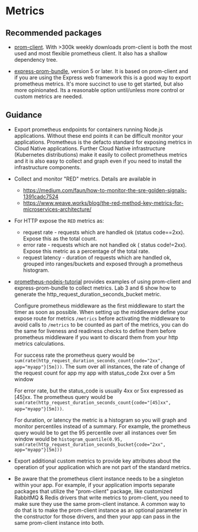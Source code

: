 # Metrics

## Recommended packages

- [prom-client](https://www.npmjs.com/package/prom-client). With >300k weekly downloads
  prom-client is both the most used and most flexible prometheus client. It also has
  a shallow dependency tree.

- [express-prom-bundle](https://www.npmjs.com/package/express-prom-bundle), version 5
  or later. It is based on prom-client and if you are using the Express web
  framework this is a good way to export prometheus metrics. It's more succinct
  to use to get started, but also more opinionated. Its a reasonable option
  until/unless more control or custom metrics are needed.

## Guidance

- Export prometheus endpoints for containers running Node.js applications. Without
  these end points it can be difficult monitor your applications. Prometheus is
  the defacto standard for exposing metrics in Cloud Native applications. Further
  Cloud Native infrastructure (Kubernetes distributions) make it easily to collect
  prometheus metrics and it is also easy to collect and graph even if you need
  to install the infrastructure components.

- Collect and monitor "RED" metrics. Details are available in

  - https://medium.com/faun/how-to-monitor-the-sre-golden-signals-1391cadc7524
  - https://www.weave.works/blog/the-red-method-key-metrics-for-microservices-architecture/

- For HTTP expose the `RED` metrics as:

  - request rate - requests which are handled ok (status code==2xx). Expose this as the total
    count.
  - error rate - requests which are not handled ok ( status code!=2xx). Expose this metric
    as a percentage of the total rate.
  - request latency - duration of requests which are handled ok, grouped into ranges/buckets and
    exposed through a prometheus histogram.

- [prometheus-nodejs-tutorial](https://github.com/csantanapr/prometheus-nodejs-tutorial) provides
  examples of using prom-client and express-prom-bundle to collect metrics. Lab 3 and 6
  show how to generate the http_request_duration_seconds_bucket metric.

  Configure prometheus middleware as the first middleware to start the timer as soon as possible.
  When setting up the middleware define your expose route for metrics `/metrics` before activating the middleware
  to avoid calls to `/metrics` to be counted as part of the metrics, you can do the same for
  liveness and readiness checks to define them before prometheus middleware if you want to discard them from your
  http metrics calculations.

  For success rate the prometheus query would be
  `sum(rate(http_request_duration_seconds_count{code="2xx", app="myapp"}[5m]))`.
  The sum over all instances, the rate of change of the request count for app
  my app with status_code 2xx over a 5m window

  For error rate, but the status_code is usually 4xx or 5xx expressed as [45]xx. The
  prometheus query would be `sum(rate(http_request_duration_seconds_count{code="[45]xx", app="myapp"}[5m]))`.

  For duration, or latency the metric is a histogram so you will graph and
  monitor percentiles instead of a summary. For example, the prometheus query would be
  to get the 95 percentile over all instances over 5m window would be
  `histogram_quantile(0.95, sum(rate(http_request_duration_seconds_bucket{code="2xx", app="myapp"}[5m]))`

- Export additional custom metrics to provide key attributes about the operation of
  your application which are not part of the standard metrics.

- Be aware that the prometheus client instance needs to be a singleton within your app.  For example, if your
  application imports separate packages that utilize the "prom-client" package, like customized RabbitMQ &
  Redis drivers that write metrics to prom-client, you need to make sure they use the same prom-client instance.
  A common way to do that is to make the prom-client instance as an optional parameter in the constructor for
  those drivers, and then your app can pass in the same prom-client instance into both.
